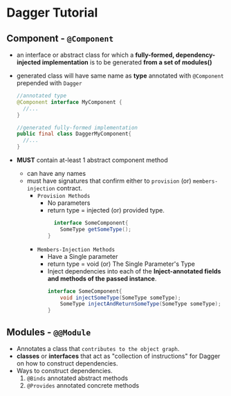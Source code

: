 # Dagger Tutorial 

## Component - `@Component`

 - an interface or abstract class for which a __fully-formed, dependency-injected implementation__ is to be generated __from a set of modules()__
 - generated class will have same name as __type__ annotated with `@Component` prepended with `Dagger`
   
   ```java
   //annotated type 
   @Component interface MyComponent {   
     //...
   }
   
   //generated fully-formed implementation
   public final class DaggerMyComponent{   
     //...
   } 
   ```
 - __MUST__ contain at-least 1 abstract component method
    - can have any names
    - must have signatures that confirm either to `provision` (or) `members-injection` contract.
      - `Provision Methods` 
        - No parameters
        - return type = injected (or) provided type.
          ```java
            interface SomeComponent{
              SomeType getSomeType();
          }
          ```
      - `Members-Injection Methods`
        - Have a Single parameter
        - return type = void (or) The Single Parameter's Type
        - Inject dependencies into each of the **Inject-annotated fields and methods of the passed instance**.
          ```java
          interface SomeComponent{ 
              void injectSomeType(SomeType someType);
              SomeType injectAndReturnSomeType(SomeType someType);
          }
          ```

## Modules - `@@Module`

  - Annotates a class that `contributes to the object graph`.
  - __classes__ or __interfaces__ that act as "collection of instructions" for Dagger on how to construct dependencies.
  - Ways to construct dependencies.
    1. `@Binds` annotated abstract methods
    2. `@Provides` annotated concrete methods 
  
        
    
 
